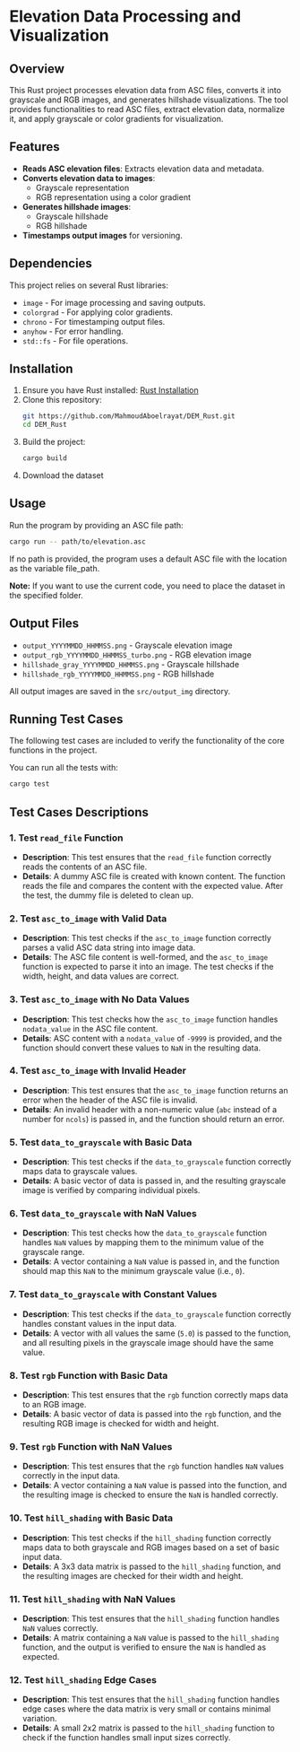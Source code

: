 # Elevation Data Processing and Visualization

## Overview
This Rust project processes elevation data from ASC files, converts it into grayscale and RGB images, and generates hillshade visualizations. The tool provides functionalities to read ASC files, extract elevation data, normalize it, and apply grayscale or color gradients for visualization.

## Features
- **Reads ASC elevation files**: Extracts elevation data and metadata.
- **Converts elevation data to images**:
  - Grayscale representation
  - RGB representation using a color gradient
- **Generates hillshade images**:
  - Grayscale hillshade
  - RGB hillshade
- **Timestamps output images** for versioning.

## Dependencies
This project relies on several Rust libraries:
- `image` - For image processing and saving outputs.
- `colorgrad` - For applying color gradients.
- `chrono` - For timestamping output files.
- `anyhow` - For error handling.
- `std::fs` - For file operations.

## Installation
1. Ensure you have Rust installed: [Rust Installation](https://www.rust-lang.org/tools/install)
2. Clone this repository:
   ```sh
   git https://github.com/MahmoudAboelrayat/DEM_Rust.git
   cd DEM_Rust
   ```
3. Build the project:
   ```sh
   cargo build 
   ```
4. Download the dataset

## Usage
Run the program by providing an ASC file path:
```sh
cargo run -- path/to/elevation.asc
```
If no path is provided, the program uses a default ASC file with the location as the variable file_path.

**Note:** If you want to use the current code, you need to place the dataset in the specified folder.

## Output Files
- `output_YYYYMMDD_HHMMSS.png` - Grayscale elevation image
- `output_rgb_YYYYMMDD_HHMMSS_turbo.png` - RGB elevation image
- `hillshade_gray_YYYYMMDD_HHMMSS.png` - Grayscale hillshade
- `hillshade_rgb_YYYYMMDD_HHMMSS.png` - RGB hillshade

All output images are saved in the `src/output_img` directory.

## Running Test Cases

The following test cases are included to verify the functionality of the core functions in the project.

You can run all the tests with:

```sh
cargo test
```

## Test Cases Descriptions

### 1. **Test `read_file` Function**

- **Description**: This test ensures that the `read_file` function correctly reads the contents of an ASC file.
- **Details**: A dummy ASC file is created with known content. The function reads the file and compares the content with the expected value. After the test, the dummy file is deleted to clean up.

### 2. **Test `asc_to_image` with Valid Data**

- **Description**: This test checks if the `asc_to_image` function correctly parses a valid ASC data string into image data.
- **Details**: The ASC file content is well-formed, and the `asc_to_image` function is expected to parse it into an image. The test checks if the width, height, and data values are correct.


### 3. **Test `asc_to_image` with No Data Values**

- **Description**: This test checks how the `asc_to_image` function handles `nodata_value` in the ASC file content.
- **Details**: ASC content with a `nodata_value` of `-9999` is provided, and the function should convert these values to `NaN` in the resulting data.

### 4. **Test `asc_to_image` with Invalid Header**

- **Description**: This test ensures that the `asc_to_image` function returns an error when the header of the ASC file is invalid.
- **Details**: An invalid header with a non-numeric value (`abc` instead of a number for `ncols`) is passed in, and the function should return an error.

### 5. **Test `data_to_grayscale` with Basic Data**

- **Description**: This test checks if the `data_to_grayscale` function correctly maps data to grayscale values.
- **Details**: A basic vector of data is passed in, and the resulting grayscale image is verified by comparing individual pixels.

### 6. **Test `data_to_grayscale` with NaN Values**

- **Description**: This test checks how the `data_to_grayscale` function handles `NaN` values by mapping them to the minimum value of the grayscale range.
- **Details**: A vector containing a `NaN` value is passed in, and the function should map this `NaN` to the minimum grayscale value (i.e., `0`).

### 7. **Test `data_to_grayscale` with Constant Values**

- **Description**: This test checks if the `data_to_grayscale` function correctly handles constant values in the input data.
- **Details**: A vector with all values the same (`5.0`) is passed to the function, and all resulting pixels in the grayscale image should have the same value.

### 8. **Test `rgb` Function with Basic Data**

- **Description**: This test ensures that the `rgb` function correctly maps data to an RGB image.
- **Details**: A basic vector of data is passed into the `rgb` function, and the resulting RGB image is checked for width and height.

### 9. **Test `rgb` Function with NaN Values**

- **Description**: This test ensures that the `rgb` function handles `NaN` values correctly in the input data.
- **Details**: A vector containing a `NaN` value is passed into the function, and the resulting image is checked to ensure the `NaN` is handled correctly.

### 10. **Test `hill_shading` with Basic Data**

- **Description**: This test checks if the `hill_shading` function correctly maps data to both grayscale and RGB images based on a set of basic input data.
- **Details**: A 3x3 data matrix is passed to the `hill_shading` function, and the resulting images are checked for their width and height.

### 11. **Test `hill_shading` with NaN Values**

- **Description**: This test ensures that the `hill_shading` function handles `NaN` values correctly.
- **Details**: A matrix containing a `NaN` value is passed to the `hill_shading` function, and the output is verified to ensure the `NaN` is handled as expected.

### 12. **Test `hill_shading` Edge Cases**

- **Description**: This test ensures that the `hill_shading` function handles edge cases where the data matrix is very small or contains minimal variation.
- **Details**: A small 2x2 matrix is passed to the `hill_shading` function to check if the function handles small input sizes correctly.